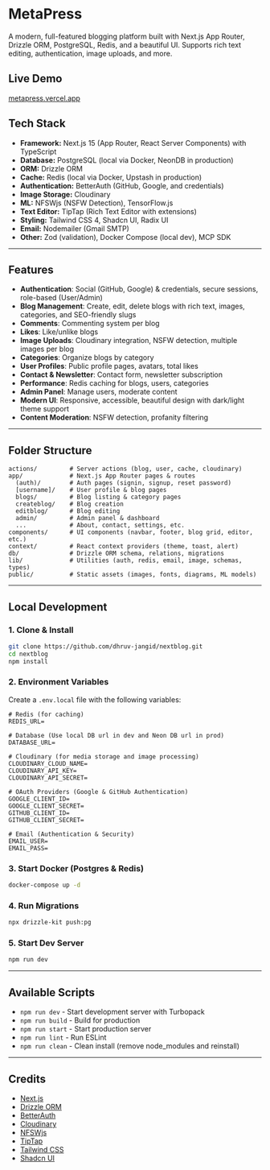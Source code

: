 # MetaPress

A modern, full-featured blogging platform built with Next.js App Router, Drizzle ORM, PostgreSQL, Redis, and a beautiful UI. Supports rich text editing, authentication, image uploads, and more.

## Live Demo

[metapress.vercel.app](https://metapress.vercel.app)

## Tech Stack

- **Framework:** Next.js 15 (App Router, React Server Components) with TypeScript
- **Database:** PostgreSQL (local via Docker, NeonDB in production)
- **ORM:** Drizzle ORM
- **Cache:** Redis (local via Docker, Upstash in production)
- **Authentication:** BetterAuth (GitHub, Google, and credentials)
- **Image Storage:** Cloudinary
- **ML:** NFSWjs (NSFW Detection), TensorFlow.js
- **Text Editor:** TipTap (Rich Text Editor with extensions)
- **Styling:** Tailwind CSS 4, Shadcn UI, Radix UI
- **Email:** Nodemailer (Gmail SMTP)
- **Other:** Zod (validation), Docker Compose (local dev), MCP SDK

---

## Features

- **Authentication**: Social (GitHub, Google) & credentials, secure sessions, role-based (User/Admin)
- **Blog Management**: Create, edit, delete blogs with rich text, images, categories, and SEO-friendly slugs
- **Comments**: Commenting system per blog
- **Likes**: Like/unlike blogs
- **Image Uploads**: Cloudinary integration, NSFW detection, multiple images per blog
- **Categories**: Organize blogs by category
- **User Profiles**: Public profile pages, avatars, total likes
- **Contact & Newsletter**: Contact form, newsletter subscription
- **Performance**: Redis caching for blogs, users, categories
- **Admin Panel**: Manage users, moderate content
- **Modern UI**: Responsive, accessible, beautiful design with dark/light theme support
- **Content Moderation**: NSFW detection, profanity filtering

---

## Folder Structure

```
actions/         # Server actions (blog, user, cache, cloudinary)
app/             # Next.js App Router pages & routes
  (auth)/        # Auth pages (signin, signup, reset password)
  [username]/    # User profile & blog pages
  blogs/         # Blog listing & category pages
  createblog/    # Blog creation
  editblog/      # Blog editing
  admin/         # Admin panel & dashboard
  ...            # About, contact, settings, etc.
components/      # UI components (navbar, footer, blog grid, editor, etc.)
context/         # React context providers (theme, toast, alert)
db/              # Drizzle ORM schema, relations, migrations
lib/             # Utilities (auth, redis, email, image, schemas, types)
public/          # Static assets (images, fonts, diagrams, ML models)
```

---

## Local Development

### 1. Clone & Install

```bash
git clone https://github.com/dhruv-jangid/nextblog.git
cd nextblog
npm install
```

### 2. Environment Variables

Create a `.env.local` file with the following variables:

```env
# Redis (for caching)
REDIS_URL=

# Database (Use local DB url in dev and Neon DB url in prod)
DATABASE_URL=

# Cloudinary (for media storage and image processing)
CLOUDINARY_CLOUD_NAME=
CLOUDINARY_API_KEY=
CLOUDINARY_API_SECRET=

# OAuth Providers (Google & GitHub Authentication)
GOOGLE_CLIENT_ID=
GOOGLE_CLIENT_SECRET=
GITHUB_CLIENT_ID=
GITHUB_CLIENT_SECRET=

# Email (Authentication & Security)
EMAIL_USER=
EMAIL_PASS=
```

### 3. Start Docker (Postgres & Redis)

```bash
docker-compose up -d
```

### 4. Run Migrations

```bash
npx drizzle-kit push:pg
```

### 5. Start Dev Server

```bash
npm run dev
```

---

## Available Scripts

- `npm run dev` - Start development server with Turbopack
- `npm run build` - Build for production
- `npm run start` - Start production server
- `npm run lint` - Run ESLint
- `npm run clean` - Clean install (remove node_modules and reinstall)

---

## Credits

- [Next.js](https://nextjs.org/)
- [Drizzle ORM](https://orm.drizzle.team/)
- [BetterAuth](https://github.com/dhruv-jangid/better-auth)
- [Cloudinary](https://cloudinary.com/)
- [NFSWjs](https://nsfwjs.com/)
- [TipTap](https://tiptap.dev/)
- [Tailwind CSS](https://tailwindcss.com/)
- [Shadcn UI](https://ui.shadcn.com/)
